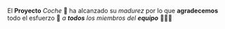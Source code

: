 El __Proyecto__ _Coche_ 🚗 ha alcanzado su *madurez* por lo que **agradecemos** todo el esfuerzo 💪 _a **todos** los miembros del **equipo**_ 🧑‍🤝‍🧑 
